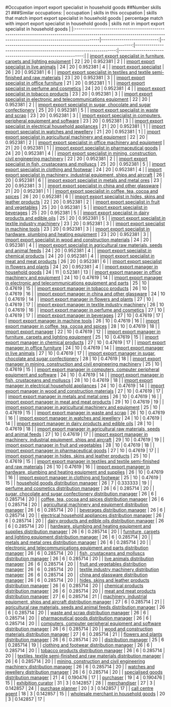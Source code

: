 #Occupation import export specialist in household goods
##Number skills 21
###Similar occupations:
| occupation                                                                                                                                                              |   skills in this occupation |   skills that match import export specialist in household goods |   percentage match with import export specialist in household goods |   skills not in import export specialist in household goods |
|:------------------------------------------------------------------------------------------------------------------------------------------------------------------------|----------------------------:|----------------------------------------------------------------:|--------------------------------------------------------------------:|------------------------------------------------------------:|
| [import export specialist in furniture, carpets and lighting equipment](import_export_specialist_in_furniture,_carpets_and_lighting_equipment.md)                       |                          22 |                                                              20 |                                                            0.952381 |                                                           2 |
| [import export specialist in live animals](import_export_specialist_in_live_animals.md)                                                                                 |                          24 |                                                              20 |                                                            0.952381 |                                                           4 |
| [import export specialist](import_export_specialist.md)                                                                                                                 |                          26 |                                                              20 |                                                            0.952381 |                                                           6 |
| [import export specialist in textiles and textile semi-finished and raw materials](import_export_specialist_in_textiles_and_textile_semi-finished_and_raw_materials.md) |                          23 |                                                              20 |                                                            0.952381 |                                                           3 |
| [import export specialist in office furniture](import_export_specialist_in_office_furniture.md)                                                                         |                          21 |                                                              20 |                                                            0.952381 |                                                           1 |
| [import export specialist in perfume and cosmetics](import_export_specialist_in_perfume_and_cosmetics.md)                                                               |                          24 |                                                              20 |                                                            0.952381 |                                                           4 |
| [import export specialist in tobacco products](import_export_specialist_in_tobacco_products.md)                                                                         |                          23 |                                                              20 |                                                            0.952381 |                                                           3 |
| [import export specialist in electronic and telecommunications equipment](import_export_specialist_in_electronic_and_telecommunications_equipment.md)                   |                          22 |                                                              20 |                                                            0.952381 |                                                           2 |
| [import export specialist in sugar, chocolate and sugar confectionery](import_export_specialist_in_sugar,_chocolate_and_sugar_confectionery.md)                         |                          25 |                                                              20 |                                                            0.952381 |                                                           5 |
| [import export specialist in waste and scrap](import_export_specialist_in_waste_and_scrap.md)                                                                           |                          23 |                                                              20 |                                                            0.952381 |                                                           3 |
| [import export specialist in computers, peripheral equipment and software](import_export_specialist_in_computers,_peripheral_equipment_and_software.md)                 |                          23 |                                                              20 |                                                            0.952381 |                                                           3 |
| [import export specialist in electrical household appliances](import_export_specialist_in_electrical_household_appliances.md)                                           |                          21 |                                                              20 |                                                            0.952381 |                                                           1 |
| [import export specialist in watches and jewellery](import_export_specialist_in_watches_and_jewellery.md)                                                               |                          21 |                                                              20 |                                                            0.952381 |                                                           1 |
| [import export specialist in agricultural machinery and equipment](import_export_specialist_in_agricultural_machinery_and_equipment.md)                                 |                          22 |                                                              20 |                                                            0.952381 |                                                           2 |
| [import export specialist in office machinery and equipment](import_export_specialist_in_office_machinery_and_equipment.md)                                             |                          21 |                                                              20 |                                                            0.952381 |                                                           1 |
| [import export specialist in pharmaceutical goods](import_export_specialist_in_pharmaceutical_goods.md)                                                                 |                          24 |                                                              20 |                                                            0.952381 |                                                           4 |
| [import export specialist in mining, construction, civil engineering machinery](import_export_specialist_in_mining,_construction,_civil_engineering_machinery.md)       |                          22 |                                                              20 |                                                            0.952381 |                                                           2 |
| [import export specialist in  fish, crustaceans and molluscs](import_export_specialist_in__fish,_crustaceans_and_molluscs.md)                                           |                          25 |                                                              20 |                                                            0.952381 |                                                           5 |
| [import export specialist in clothing and footwear](import_export_specialist_in_clothing_and_footwear.md)                                                               |                          24 |                                                              20 |                                                            0.952381 |                                                           4 |
| [import export specialist in machinery, industrial equipment, ships and aircraft](import_export_specialist_in_machinery,_industrial_equipment,_ships_and_aircraft.md)   |                          26 |                                                              20 |                                                            0.952381 |                                                           6 |
| [import export specialist in metals and metal ores](import_export_specialist_in_metals_and_metal_ores.md)                                                               |                          23 |                                                              20 |                                                            0.952381 |                                                           3 |
| [import export specialist in china and other glassware](import_export_specialist_in_china_and_other_glassware.md)                                                       |                          21 |                                                              20 |                                                            0.952381 |                                                           1 |
| [import export specialist in coffee, tea, cocoa and spices](import_export_specialist_in_coffee,_tea,_cocoa_and_spices.md)                                               |                          26 |                                                              20 |                                                            0.952381 |                                                           6 |
| [import export specialist in hides, skins and leather products](import_export_specialist_in_hides,_skins_and_leather_products.md)                                       |                          22 |                                                              20 |                                                            0.952381 |                                                           2 |
| [import export specialist in fruit and vegetables](import_export_specialist_in_fruit_and_vegetables.md)                                                                 |                          25 |                                                              20 |                                                            0.952381 |                                                           5 |
| [import export specialist in beverages](import_export_specialist_in_beverages.md)                                                                                       |                          25 |                                                              20 |                                                            0.952381 |                                                           5 |
| [import export specialist in dairy products and edible oils](import_export_specialist_in_dairy_products_and_edible_oils.md)                                             |                          25 |                                                              20 |                                                            0.952381 |                                                           5 |
| [import export specialist in textile industry machinery](import_export_specialist_in_textile_industry_machinery.md)                                                     |                          23 |                                                              20 |                                                            0.952381 |                                                           3 |
| [import export specialist in machine tools](import_export_specialist_in_machine_tools.md)                                                                               |                          23 |                                                              20 |                                                            0.952381 |                                                           3 |
| [import export specialist in hardware, plumbing and heating equipment](import_export_specialist_in_hardware,_plumbing_and_heating_equipment.md)                         |                          23 |                                                              20 |                                                            0.952381 |                                                           3 |
| [import export specialist in wood and construction materials](import_export_specialist_in_wood_and_construction_materials.md)                                           |                          24 |                                                              20 |                                                            0.952381 |                                                           4 |
| [import export specialist in agricultural raw materials, seeds and animal feeds](import_export_specialist_in_agricultural_raw_materials,_seeds_and_animal_feeds.md)     |                          24 |                                                              20 |                                                            0.952381 |                                                           4 |
| [import export specialist in chemical products](import_export_specialist_in_chemical_products.md)                                                                       |                          24 |                                                              20 |                                                            0.952381 |                                                           4 |
| [import export specialist in meat and meat products](import_export_specialist_in_meat_and_meat_products.md)                                                             |                          26 |                                                              20 |                                                            0.952381 |                                                           6 |
| [import export specialist in flowers and plants](import_export_specialist_in_flowers_and_plants.md)                                                                     |                          24 |                                                              20 |                                                            0.952381 |                                                           4 |
| [import export manager in household goods](import_export_manager_in_household_goods.md)                                                                                 |                          24 |                                                              11 |                                                            0.52381  |                                                          13 |
| [import export manager in office machinery and equipment](import_export_manager_in_office_machinery_and_equipment.md)                                                   |                          24 |                                                              10 |                                                            0.47619  |                                                          14 |
| [import export manager in electronic and telecommunications equipment and parts](import_export_manager_in_electronic_and_telecommunications_equipment_and_parts.md)     |                          25 |                                                              10 |                                                            0.47619  |                                                          15 |
| [import export manager in tobacco products](import_export_manager_in_tobacco_products.md)                                                                               |                          26 |                                                              10 |                                                            0.47619  |                                                          16 |
| [import export manager in china and other glassware](import_export_manager_in_china_and_other_glassware.md)                                                             |                          24 |                                                              10 |                                                            0.47619  |                                                          14 |
| [import export manager in flowers and plants](import_export_manager_in_flowers_and_plants.md)                                                                           |                          27 |                                                              10 |                                                            0.47619  |                                                          17 |
| [import export manager in textile industry machinery](import_export_manager_in_textile_industry_machinery.md)                                                           |                          26 |                                                              10 |                                                            0.47619  |                                                          16 |
| [import export manager in perfume and cosmetics](import_export_manager_in_perfume_and_cosmetics.md)                                                                     |                          27 |                                                              10 |                                                            0.47619  |                                                          17 |
| [import export manager in beverages](import_export_manager_in_beverages.md)                                                                                             |                          27 |                                                              10 |                                                            0.47619  |                                                          17 |
| [import export manager in machine tools](import_export_manager_in_machine_tools.md)                                                                                     |                          26 |                                                              10 |                                                            0.47619  |                                                          16 |
| [import export manager in coffee, tea, cocoa and spices](import_export_manager_in_coffee,_tea,_cocoa_and_spices.md)                                                     |                          28 |                                                              10 |                                                            0.47619  |                                                          18 |
| [import export manager](import_export_manager.md)                                                                                                                       |                          22 |                                                              10 |                                                            0.47619  |                                                          12 |
| [import export manager in furniture, carpets and lighting equipment](import_export_manager_in_furniture,_carpets_and_lighting_equipment.md)                             |                          25 |                                                              10 |                                                            0.47619  |                                                          15 |
| [import export manager in chemical products](import_export_manager_in_chemical_products.md)                                                                             |                          27 |                                                              10 |                                                            0.47619  |                                                          17 |
| [import export manager in office furniture](import_export_manager_in_office_furniture.md)                                                                               |                          24 |                                                              10 |                                                            0.47619  |                                                          14 |
| [import export manager in live animals](import_export_manager_in_live_animals.md)                                                                                       |                          27 |                                                              10 |                                                            0.47619  |                                                          17 |
| [import export manager in sugar, chocolate and sugar confectionery](import_export_manager_in_sugar,_chocolate_and_sugar_confectionery.md)                               |                          28 |                                                              10 |                                                            0.47619  |                                                          18 |
| [import export manager in mining, construction and civil engineering machinery](import_export_manager_in_mining,_construction_and_civil_engineering_machinery.md)       |                          25 |                                                              10 |                                                            0.47619  |                                                          15 |
| [import export manager in computers, computer peripheral equipment and software](import_export_manager_in_computers,_computer_peripheral_equipment_and_software.md)     |                          24 |                                                              10 |                                                            0.47619  |                                                          14 |
| [import export manager in fish, crustaceans and molluscs](import_export_manager_in_fish,_crustaceans_and_molluscs.md)                                                   |                          28 |                                                              10 |                                                            0.47619  |                                                          18 |
| [import export manager in electrical household appliances](import_export_manager_in_electrical_household_appliances.md)                                                 |                          24 |                                                              10 |                                                            0.47619  |                                                          14 |
| [import export manager in wood and construction materials](import_export_manager_in_wood_and_construction_materials.md)                                                 |                          27 |                                                              10 |                                                            0.47619  |                                                          17 |
| [import export manager in metals and metal ores](import_export_manager_in_metals_and_metal_ores.md)                                                                     |                          26 |                                                              10 |                                                            0.47619  |                                                          16 |
| [import export manager in meat and meat products](import_export_manager_in_meat_and_meat_products.md)                                                                   |                          29 |                                                              10 |                                                            0.47619  |                                                          19 |
| [import export manager in agricultural machinery and equipment](import_export_manager_in_agricultural_machinery_and_equipment.md)                                       |                          25 |                                                              10 |                                                            0.47619  |                                                          15 |
| [import export manager in waste and scrap](import_export_manager_in_waste_and_scrap.md)                                                                                 |                          26 |                                                              10 |                                                            0.47619  |                                                          16 |
| [import export manager in watches and jewellery](import_export_manager_in_watches_and_jewellery.md)                                                                     |                          24 |                                                              10 |                                                            0.47619  |                                                          14 |
| [import export manager in dairy products and edible oils](import_export_manager_in_dairy_products_and_edible_oils.md)                                                   |                          28 |                                                              10 |                                                            0.47619  |                                                          18 |
| [import export manager in agricultural raw materials, seeds and animal feeds](import_export_manager_in_agricultural_raw_materials,_seeds_and_animal_feeds.md)           |                          27 |                                                              10 |                                                            0.47619  |                                                          17 |
| [import export manager in machinery, industrial equipment, ships and aircraft](import_export_manager_in_machinery,_industrial_equipment,_ships_and_aircraft.md)         |                          29 |                                                              10 |                                                            0.47619  |                                                          19 |
| [import export manager in fruit and vegetables](import_export_manager_in_fruit_and_vegetables.md)                                                                       |                          28 |                                                              10 |                                                            0.47619  |                                                          18 |
| [import export manager in pharmaceutical goods](import_export_manager_in_pharmaceutical_goods.md)                                                                       |                          27 |                                                              10 |                                                            0.47619  |                                                          17 |
| [import export manager in hides, skins and leather products](import_export_manager_in_hides,_skins_and_leather_products.md)                                             |                          25 |                                                              10 |                                                            0.47619  |                                                          15 |
| [import export manager in textiles and textile semi-finished and raw materials](import_export_manager_in_textiles_and_textile_semi-finished_and_raw_materials.md)       |                          26 |                                                              10 |                                                            0.47619  |                                                          16 |
| [import export manager in hardware, plumbing and heating equipment and supplies](import_export_manager_in_hardware,_plumbing_and_heating_equipment_and_supplies.md)     |                          26 |                                                              10 |                                                            0.47619  |                                                          16 |
| [import export manager in clothing and footwear](import_export_manager_in_clothing_and_footwear.md)                                                                     |                          25 |                                                              10 |                                                            0.47619  |                                                          15 |
| [household goods distribution manager](household_goods_distribution_manager.md)                                                                                         |                          26 |                                                               7 |                                                            0.333333 |                                                          19 |
| [perfume and cosmetics distribution manager](perfume_and_cosmetics_distribution_manager.md)                                                                             |                          26 |                                                               6 |                                                            0.285714 |                                                          20 |
| [sugar, chocolate and sugar confectionery distribution manager](sugar,_chocolate_and_sugar_confectionery_distribution_manager.md)                                       |                          26 |                                                               6 |                                                            0.285714 |                                                          20 |
| [coffee, tea, cocoa and spices distribution manager](coffee,_tea,_cocoa_and_spices_distribution_manager.md)                                                             |                          26 |                                                               6 |                                                            0.285714 |                                                          20 |
| [agricultural machinery and equipment distribution manager](agricultural_machinery_and_equipment_distribution_manager.md)                                               |                          26 |                                                               6 |                                                            0.285714 |                                                          20 |
| [beverages distribution manager](beverages_distribution_manager.md)                                                                                                     |                          26 |                                                               6 |                                                            0.285714 |                                                          20 |
| [electrical household appliances distribution manager](electrical_household_appliances_distribution_manager.md)                                                         |                          26 |                                                               6 |                                                            0.285714 |                                                          20 |
| [dairy products and edible oils distribution manager](dairy_products_and_edible_oils_distribution_manager.md)                                                           |                          26 |                                                               6 |                                                            0.285714 |                                                          20 |
| [hardware, plumbing and heating equipment and supplies distribution manager](hardware,_plumbing_and_heating_equipment_and_supplies_distribution_manager.md)             |                          26 |                                                               6 |                                                            0.285714 |                                                          20 |
| [furniture, carpets and lighting equipment distribution manager](furniture,_carpets_and_lighting_equipment_distribution_manager.md)                                     |                          26 |                                                               6 |                                                            0.285714 |                                                          20 |
| [metals and metal ores distribution manager](metals_and_metal_ores_distribution_manager.md)                                                                             |                          26 |                                                               6 |                                                            0.285714 |                                                          20 |
| [electronic and telecommunications equipment and parts distribution manager](electronic_and_telecommunications_equipment_and_parts_distribution_manager.md)             |                          26 |                                                               6 |                                                            0.285714 |                                                          20 |
| [fish, crustaceans and molluscs distribution manager](fish,_crustaceans_and_molluscs_distribution_manager.md)                                                           |                          26 |                                                               6 |                                                            0.285714 |                                                          20 |
| [live animals distribution manager](live_animals_distribution_manager.md)                                                                                               |                          26 |                                                               6 |                                                            0.285714 |                                                          20 |
| [fruit and vegetables distribution manager](fruit_and_vegetables_distribution_manager.md)                                                                               |                          26 |                                                               6 |                                                            0.285714 |                                                          20 |
| [textile industry machinery distribution manager](textile_industry_machinery_distribution_manager.md)                                                                   |                          26 |                                                               6 |                                                            0.285714 |                                                          20 |
| [china and glassware distribution manager](china_and_glassware_distribution_manager.md)                                                                                 |                          26 |                                                               6 |                                                            0.285714 |                                                          20 |
| [hides, skins and leather products distribution manager](hides,_skins_and_leather_products_distribution_manager.md)                                                     |                          26 |                                                               6 |                                                            0.285714 |                                                          20 |
| [chemical products distribution manager](chemical_products_distribution_manager.md)                                                                                     |                          26 |                                                               6 |                                                            0.285714 |                                                          20 |
| [meat and meat products distribution manager](meat_and_meat_products_distribution_manager.md)                                                                           |                          27 |                                                               6 |                                                            0.285714 |                                                          21 |
| [machinery, industrial equipment, ships and aircraft distribution manager](machinery,_industrial_equipment,_ships_and_aircraft_distribution_manager.md)                 |                          27 |                                                               6 |                                                            0.285714 |                                                          21 |
| [agricultural raw materials, seeds and animal feeds distribution manager](agricultural_raw_materials,_seeds_and_animal_feeds_distribution_manager.md)                   |                          26 |                                                               6 |                                                            0.285714 |                                                          20 |
| [waste and scrap distribution manager](waste_and_scrap_distribution_manager.md)                                                                                         |                          26 |                                                               6 |                                                            0.285714 |                                                          20 |
| [pharmaceutical goods distribution manager](pharmaceutical_goods_distribution_manager.md)                                                                               |                          26 |                                                               6 |                                                            0.285714 |                                                          20 |
| [computers, computer peripheral equipment and software distribution manager](computers,_computer_peripheral_equipment_and_software_distribution_manager.md)             |                          26 |                                                               6 |                                                            0.285714 |                                                          20 |
| [wood and construction materials distribution manager](wood_and_construction_materials_distribution_manager.md)                                                         |                          27 |                                                               6 |                                                            0.285714 |                                                          21 |
| [flowers and plants distribution manager](flowers_and_plants_distribution_manager.md)                                                                                   |                          26 |                                                               6 |                                                            0.285714 |                                                          20 |
| [distribution manager](distribution_manager.md)                                                                                                                         |                          25 |                                                               6 |                                                            0.285714 |                                                          19 |
| [clothing and footwear distribution manager](clothing_and_footwear_distribution_manager.md)                                                                             |                          26 |                                                               6 |                                                            0.285714 |                                                          20 |
| [tobacco products distribution manager](tobacco_products_distribution_manager.md)                                                                                       |                          26 |                                                               6 |                                                            0.285714 |                                                          20 |
| [textiles, textile semi-finished and raw materials distribution manager](textiles,_textile_semi-finished_and_raw_materials_distribution_manager.md)                     |                          26 |                                                               6 |                                                            0.285714 |                                                          20 |
| [mining, construction and civil engineering machinery distribution manager](mining,_construction_and_civil_engineering_machinery_distribution_manager.md)               |                          26 |                                                               6 |                                                            0.285714 |                                                          20 |
| [watches and jewellery distribution manager](watches_and_jewellery_distribution_manager.md)                                                                             |                          26 |                                                               6 |                                                            0.285714 |                                                          20 |
| [specialised goods distribution manager](specialised_goods_distribution_manager.md)                                                                                     |                          21 |                                                               4 |                                                            0.190476 |                                                          17 |
| [purchaser](purchaser.md)                                                                                                                                               |                          19 |                                                               4 |                                                            0.190476 |                                                          15 |
| [exhibition curator](exhibition_curator.md)                                                                                                                             |                          31 |                                                               3 |                                                            0.142857 |                                                          28 |
| [merchandiser](merchandiser.md)                                                                                                                                         |                          27 |                                                               3 |                                                            0.142857 |                                                          24 |
| [purchase planner](purchase_planner.md)                                                                                                                                 |                          20 |                                                               3 |                                                            0.142857 |                                                          17 |
| [call centre agent](call_centre_agent.md)                                                                                                                               |                          18 |                                                               3 |                                                            0.142857 |                                                          15 |
| [wholesale merchant in household goods](wholesale_merchant_in_household_goods.md)                                                                                       |                          20 |                                                               3 |                                                            0.142857 |                                                          17 |
